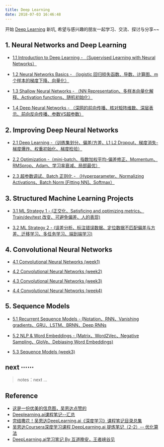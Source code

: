 ```yaml
---
title: Deep Learning
date: 2018-07-03 16:46:48
---
```


开始 [Deep Learning](https://en.wikipedia.org/wiki/Deep_learning) 新坑, 希望与感兴趣的朋友一起学习、交流、探讨与分享~~

## 1. Neural Networks and Deep Learning

- [1.1 Introduction to Deep Learning  - （Supervised Learning with Neural Networks）][c1w1]

- [1.2 Neural Networks Basics - （logistic 回归损失函数、导数、计算图、m个样本的梯度下降、向量化）][c1w2]

- [1.3 Shallow Neural Networks - （NN Representation、多样本向量化解释、Activation functions、随机初始化）][c1w3]

- [1.4 Deep Neural Networks - （深网的前向传播、核对矩阵维数、深层表示、前向反向传播、参数VS超参数）][c1w4]

[c1w1]: /2017/12/01/deeplearning-ai-Neural-Networks-and-Deep-Learning-week1/
[c1w2]: /2018/07/07/deeplearning-ai-Neural-Networks-and-Deep-Learning-week2/
[c1w3]: /2018/07/14/deeplearning-ai-Neural-Networks-and-Deep-Learning-week3/
[c1w4]: /2018/07/15/deeplearning-ai-Neural-Networks-and-Deep-Learning-week4/

## 2. Improving Deep Neural Networks 

- [2.1 Deep Learning -（训练集划分、偏差/方差、L1 L2 Dropout、梯度消失-梯度爆炸、权重初始化、梯度检验）][c2w1]

- [2.2 Optimization -（mini-batch、指数加权平均-偏差修正、Momentum、RMSprop、Adam、学习率衰减、局部最优）][c2w2]

- [2.3 超参数调试、Batch 正则化 - （Hyperparameter、Normalizing Activations、Batch Norm [Fitting NN]、Softmax）][c2w3]

[c2w1]: /2018/07/19/deeplearning-ai-Improving-Deep-Neural-Networks-week1/
[c2w2]: /2018/07/21/deeplearning-ai-Improving-Deep-Neural-Networks-week2/
[c2w3]: /2018/07/21/deeplearning-ai-Improving-Deep-Neural-Networks-week2/

## 3. Structured Machine Learning Projects 

- [3.1 ML Strategy 1 - (正交化、Satisficing and optimizing metrics、Train/dev/test 改变、可避免偏差、人的表现)][c3w1]

- [3.2 ML Strategy 2 - (误差分析、标注错误数据、定位数据不匹配偏差与方差、迁移学习、多任务学习、端到端学习)][c3w2]

[c3w1]: /2018/07/24/deeplearning-ai-Structured-Machine-Learning-Projects-week1/
[c3w2]: /2018/07/25/deeplearning-ai-Structured-Machine-Learning-Projects-week2/

## 4. Convolutional Neural Networks

- [4.1 Convolutional Neural Networks (week1)][0]

- [4.2 Convolutional Neural Networks (week2)][0]

- [4.3 Convolutional Neural Networks (week3)][0]

- [4.4 Convolutional Neural Networks (week4)][0]

## 5. Sequence Models

- [5.1 Recurrent Sequence Models - (Notation、RNN、Vanishing gradients、GRU、LSTM、BRNN、Deep RNNs][6]

- [5.2 NLP & Word Embeddings - (Matrix、Word2Vec、Negative Sampling、GloVe、Debiasing Word Embeddings)][0]

- [5.3 Sequence Models (week3)][0]

[6]: /2018/07/26/deeplearning-ai-Sequence-Models-week1/

## next ⋯⋯

> notes：next ...

[0]: /

## Reference

- [这是一份优美的信息图，吴恩达点赞的][1]
- [Deeplearning.ai课程笔记--汇总][2]
- [完结撒花！吴恩达DeepLearning.ai《深度学习》课程笔记目录总集][3]
- [吴恩达Coursera深度学习课程 DeepLearning.ai 提炼笔记（2-2）-- 优化算法][4]
- [DeepLearning.ai学习笔记 By 互道晚安，王者峡谷见][5]

[1]: https://juejin.im/post/5aa0e3d45188255587231bae
[2]: https://blog.csdn.net/zwqjoy/article/details/80022385
[3]: https://blog.csdn.net/koala_tree/article/details/79913655
[4]: https://blog.csdn.net/koala_tree/article/details/78199611
[5]: http://www.cnblogs.com/marsggbo/p/7625565.html


